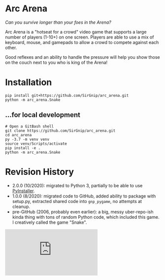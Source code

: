 # Arc Arena

*Can you survive longer than your foes in the Arena?*

Arc Arena is a "hotseat for a crowd" video game that supports a large number of players (1-10+) on one screen.  Players
are able to use a mix of keyboard, mouse, and gamepads to allow a crowd to compete against each other.

Good reflexes and an ability to handle the pressure will help you show those on the couch next to you who is king of the Arena! 


# Installation

    pip install git+https://github.com/SirGnip/arc_arena.git
    python -m arc_arena.Snake
    
## ...for local development

    # Open a GitBash shell
    git clone https://github.com/SirGnip/arc_arena.git
    cd arc_arena
    py -3.7 -m venv venv
    source venv/Scripts/activate
    pip install -e .
    python -m arc_arena.Snake


# Revision History

- 2.0.0 (10/2020): migrated to Python 3, partially to be able to use [PyInstaller](https://www.pyinstaller.org/).
- 1.0.0 (8/2020): migrated code to GitHub, added ability to package with setup.py, extracted shared code into `gnp_pygame`, no attempts at cleanup.
- pre-GitHub (2006, probably even earlier): a big, messy uber-repo-ish kinda thing with tons of random Python code, which included this game. I creatively called the game "Snake".

![Hits](http://cc.amazingcounters.com/counter.php?i=3245829&c=9737800)
